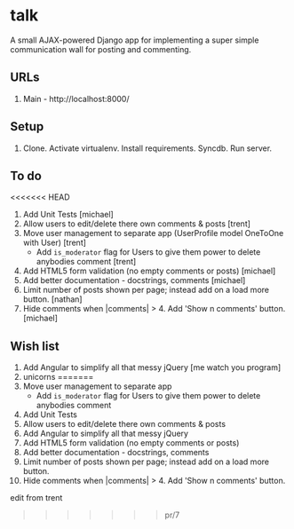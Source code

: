 # talk

A small AJAX-powered Django app for implementing a super simple communication wall for posting and commenting.

## URLs

1. Main - http://localhost:8000/

## Setup

1. Clone. Activate virtualenv. Install requirements. Syncdb. Run server.

## To do

<<<<<<< HEAD
1. Add Unit Tests [michael]
1. Allow users to edit/delete there own comments & posts [trent]
1. Move user management to separate app (UserProfile model OneToOne with User) [trent]
    - Add `is_moderator` flag for Users to give them power to delete anybodies comment [trent]
1. Add HTML5 form validation (no empty comments or posts) [michael]
1. Add better documentation - docstrings, comments [michael]
1. Limit number of posts shown per page; instead add on a load more button. [nathan]
1. Hide comments when |comments| > 4. Add 'Show n comments' button. [michael]


## Wish list
1. Add Angular to simplify all that messy jQuery [me watch you program]
2. unicorns
=======
1. Move user management to separate app
    - Add `is_moderator` flag for Users to give them power to delete anybodies comment
1. Add Unit Tests
1. Allow users to edit/delete there own comments & posts
1. Add Angular to simplify all that messy jQuery
1. Add HTML5 form validation (no empty comments or posts)
1. Add better documentation - docstrings, comments
1. Limit number of posts shown per page; instead add on a load more button.
1. Hide comments when |comments| > 4. Add 'Show n comments' button.

edit from trent
>>>>>>> pr/7
